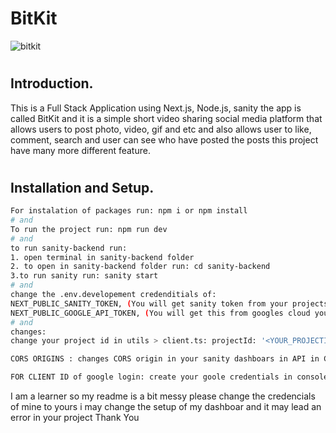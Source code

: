 # BitKit

![bitkit](https://user-images.githubusercontent.com/81036521/181883714-8ff88c3b-1c2e-4418-90c1-3f6891348041.JPG)

#
## Introduction.

This is a Full Stack Application using Next.js, Node.js, sanity the app is called BitKit and it is a simple short video sharing social media platform that allows users to post photo, video, gif and etc and also allows user to like, comment, search and user can see who have posted the posts this project have many more different feature.
#
## Installation and Setup.

 ```bash
For instalation of packages run: npm i or npm install
# and
To run the project run: npm run dev
# and
to run sanity-backend run:
1. open terminal in sanity-backend folder
2. to open in sanity-backend folder run: cd sanity-backend
3.to run sanity run: sanity start
# and 
change the .env.developement credenditials of:
NEXT_PUBLIC_SANITY_TOKEN, (You will get sanity token from your projects sanity dashboard In API in Tokens)
NEXT_PUBLIC_GOOGLE_API_TOKEN, (You will get this from googles cloud yours projects CLIIENT ID)
# and
changes:
change your project id in utils > client.ts: projectId: '<YOUR_PROJECTID>', (You will get this from yours projects sanity dashboard).

CORS ORIGINS : changes CORS origin in your sanity dashboars in API in CORS origins and also in the google console.google.cloud your apps CORS

FOR CLIENT ID of google login: create your goole credentials in console.google.cloud create your OAuth client and copy thee google client id and paste it in env.developement in NEXT_PUBLIC_GOOGLE_API_TOKEN.
```

I am a learner so my readme is a bit messy
please change the credencials of mine to yours i may change the setup of my dashboar and it may lead an error in your project
Thank You
#
